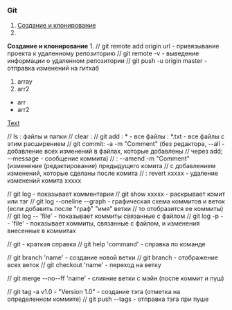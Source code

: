 ### Git

1. [Создание и клонирование](./create&clone.md)
2. 
**Создание и клонирование**
1. 
   // git remote add origin url - привязывание проекта к удаленному репозиторию
   // git remote -v - выведение информации о удаленном репозитории
   // git push -u origin master - отправка изменений на гитхаб



1. array
2. arr2

* arr
* arr2

[Text](httpp//)



// ls : файлы и папки
// clear :
// git add : * - все файлы : *.txt - все файлы с этим расширением
// git commit: -a -m "Comment" (без редактора, --all - добавление всех изменений в файлах, которые добавлены
// через add; --message - сообщение коммита)
// : --amend -m "Comment" (изменение (редактирование) предыдущего комита
// с добавлением изменений, которые сделаны после комита
// : revert xxxxx - удаление изменений комита ххххх

// git log - показывает комментарии
// git show xxxxx - раскрывает комит или тэг
// git log --oneline --graph - графическая схема коммитов и веток (если добавить после "граф" "имя" ветки
// то отобразится ее коммиты)
// git log -- 'file' - показывает коммиты связанные с файлом
// git log -p -- 'file' - показывает коммиты, связанные с файлом, и изменения внесенные в коммитах


// git - краткая справка
// git help 'command' - справка по команде

// git branch 'name' - создание новой ветки
// git branch - отображение всех веток
// git checkout 'name' - переход на ветку

// git merge --no--ff 'name' - слияние ветки с мэйн (после коммит и пуш)

// git tag -a v1.0 - "Version 1.0" - создание тэга (отметка на определенном коммите)
// git push --tags - отправка тэга при пуше
